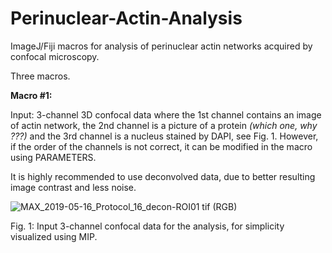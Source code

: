 # Perinuclear-Actin-Analysis
ImageJ/Fiji macros for analysis of perinuclear actin networks acquired by confocal microscopy.

Three macros.

**Macro #1:**

Input: 3-channel 3D confocal data where the 1st channel contains an image of actin network, the 2nd channel is a picture of a protein *(which one, why ???)* and the 3rd channel is a nucleus stained by DAPI, see Fig. 1. However, if the order of the channels is not correct, it can be modified in the macro using PARAMETERS.

It is highly recommended to use deconvolved data, due to better resulting image contrast and less noise.

![MAX_2019-05-16_Protocol_16_decon-ROI01 tif (RGB)](https://user-images.githubusercontent.com/63607289/157253623-369f9b0f-f25f-477a-8ce1-758bebe1b001.jpg)

Fig. 1: Input 3-channel confocal data for the analysis, for simplicity visualized using MIP.
